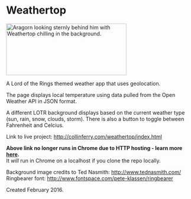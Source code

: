 # Weathertop

<img src="http://collinferry.com/weathertop/aragorn.jpeg" alt="Aragorn looking sternly behind him with Weathertop chilling in the background." height="140" width="325">

A Lord of the Rings themed weather app that uses geolocation.

The page displays local temperature using data pulled from the Open Weather API in JSON format.

A different LOTR background displays based on the current weather type (sun, rain, snow, clouds, storm). There is also a button to toggle between Fahrenheit and Celcius.

Link to live project: http://collinferry.com/weathertop/index.html

<strong>Above link no longer runs in Chrome due to HTTP hosting - learn more <a href="https://sites.google.com/a/chromium.org/dev/Home/chromium-security/deprecating-powerful-features-on-insecure-origins">here</a>.</strong></br>It <i>will</i> run in Chrome on a localhost if you clone the repo locally.

Background image credits to Ted Nasmith: http://www.tednasmith.com/ </br>
Ringbearer font: http://www.fontspace.com/pete-klassen/ringbearer

Created February 2016.

